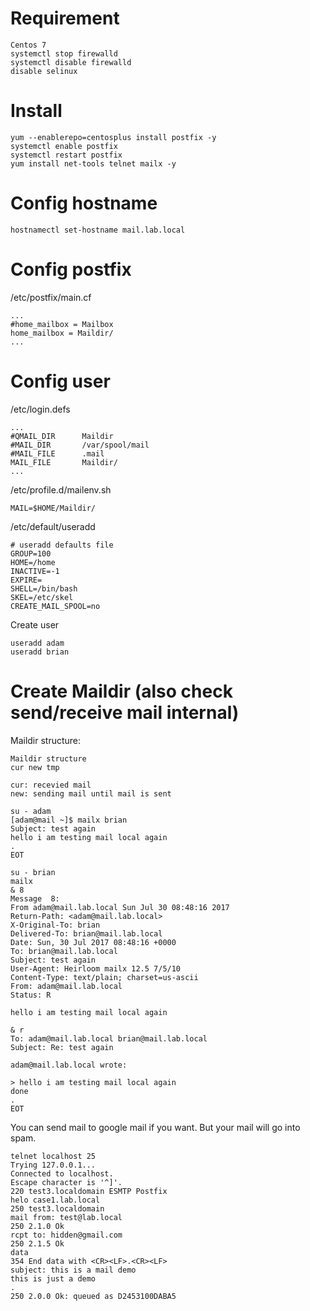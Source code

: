 # Requirement
```
Centos 7
systemctl stop firewalld
systemctl disable firewalld
disable selinux
```

# Install
```
yum --enablerepo=centosplus install postfix -y
systemctl enable postfix
systemctl restart postfix
yum install net-tools telnet mailx -y
```

# Config hostname
```
hostnamectl set-hostname mail.lab.local
```

# Config postfix
/etc/postfix/main.cf
```
...
#home_mailbox = Mailbox
home_mailbox = Maildir/
...
```

# Config user
/etc/login.defs
```
...
#QMAIL_DIR      Maildir
#MAIL_DIR       /var/spool/mail
#MAIL_FILE      .mail
MAIL_FILE       Maildir/
...
```

/etc/profile.d/mailenv.sh
```
MAIL=$HOME/Maildir/
```

/etc/default/useradd
```
# useradd defaults file
GROUP=100
HOME=/home
INACTIVE=-1
EXPIRE=
SHELL=/bin/bash
SKEL=/etc/skel
CREATE_MAIL_SPOOL=no
```

Create user
```
useradd adam
useradd brian
```

# Create Maildir (also check send/receive mail internal)
Maildir structure:
```
Maildir structure
cur new tmp

cur: recevied mail
new: sending mail until mail is sent
```
```
su - adam
[adam@mail ~]$ mailx brian
Subject: test again
hello i am testing mail local again
.
EOT

su - brian
mailx
& 8
Message  8:
From adam@mail.lab.local Sun Jul 30 08:48:16 2017
Return-Path: <adam@mail.lab.local>
X-Original-To: brian
Delivered-To: brian@mail.lab.local
Date: Sun, 30 Jul 2017 08:48:16 +0000
To: brian@mail.lab.local
Subject: test again
User-Agent: Heirloom mailx 12.5 7/5/10
Content-Type: text/plain; charset=us-ascii
From: adam@mail.lab.local
Status: R

hello i am testing mail local again

& r
To: adam@mail.lab.local brian@mail.lab.local
Subject: Re: test again

adam@mail.lab.local wrote:

> hello i am testing mail local again
done
.
EOT
```

You can send mail to google mail if you want.
But your mail will go into spam.
```
telnet localhost 25
Trying 127.0.0.1...
Connected to localhost.
Escape character is '^]'.
220 test3.localdomain ESMTP Postfix
helo case1.lab.local
250 test3.localdomain
mail from: test@lab.local
250 2.1.0 Ok
rcpt to: hidden@gmail.com
250 2.1.5 Ok
data
354 End data with <CR><LF>.<CR><LF>
subject: this is a mail demo
this is just a demo
.
250 2.0.0 Ok: queued as D2453100DABA5
```
